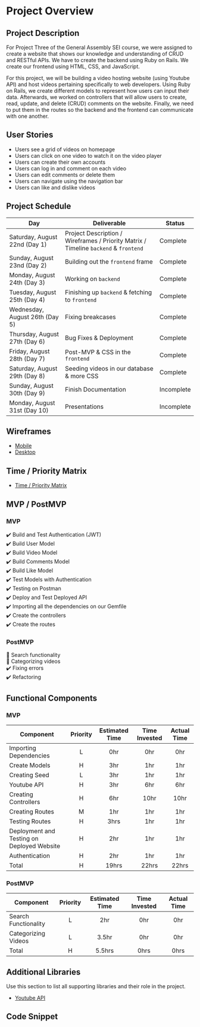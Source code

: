 # Project Overview

## Project Description

For Project Three of the General Assembly SEI course, we were assigned to create a website that shows our knowledge and understanding of CRUD and RESTful APIs. We have to create the backend using Ruby on Rails. We create our frontend using HTML, CSS, and JavaScript.

For this project, we will be building a video hosting website (using Youtube API) and host videos pertaining specifically to web developers. Using Ruby on Rails, we create different models to represent how users can input their data. Afterwards, we worked on controllers that will allow users to create, read, update, and delete (CRUD) comments on the website. Finally, we need to put them in the routes so the backend and the frontend can communicate with one another.

## User Stories

- Users see a grid of videos on homepage
- Users can click on one video to watch it on the video player
- Users can create their own accounts
- Users can log in and comment on each video
- Users can edit comments or delete them
- Users can navigate using the navigation bar
- Users can like and dislike videos

## Project Schedule

|  Day | Deliverable | Status
|---|---| ---|
|Saturday, August 22nd (Day 1)| Project Description / Wireframes / Priority Matrix / Timeline `backend` & `frontend` | Complete
|Sunday, August 23nd (Day 2)| Building out the `frontend` frame | Complete
|Monday, August 24th (Day 3)| Working on `backend`| Complete
|Tuesday, August 25th (Day 4)| Finishing up `backend` & fetching to `frontend` | Complete
|Wednesday, August 26th (Day 5)| Fixing breakcases | Complete
|Thursday, August 27th (Day 6)| Bug Fixes & Deployment | Complete
|Friday, August 28th (Day 7)| Post-MVP & CSS in the `frontend`| Complete
|Saturday, August 29th (Day 8)| Seeding videos in our database & more CSS| Complete
|Sunday, August 30th (Day 9)| Finish Documentation | Incomplete
|Monday, August 31st (Day 10)| Presentations | Incomplete


## Wireframes


- [Mobile](https://res.cloudinary.com/dpggcudix/image/upload/v1598051059/Screen_Shot_2020-08-21_at_7.03.51_PM_y3anyn.png)
- [Desktop](https://res.cloudinary.com/dpggcudix/image/upload/v1598051059/Screen_Shot_2020-08-21_at_7.03.36_PM_mjwsgq.png)

## Time / Priority Matrix 

- [Time / Priority Matrix](https://res.cloudinary.com/dpggcudix/image/upload/v1598046174/Screen_Shot_2020-08-21_at_5.42.34_PM_z3asuy.png)

## MVP / PostMVP

### MVP 

:heavy_check_mark: Build and Test Authentication (JWT) <br>
:heavy_check_mark: Build User Model <br>
:heavy_check_mark: Build Video Model <br>
:heavy_check_mark: Build Comments Model <br>
:heavy_check_mark: Build Like Model <br>
:heavy_check_mark: Test Models with Authentication <br>
:heavy_check_mark: Testing on Postman <br>
:heavy_check_mark: Deploy and Test Deployed API <br>
:heavy_check_mark: Importing all the dependencies on our Gemfile <br>
:heavy_check_mark: Create the controllers <br>
:heavy_check_mark: Create the routes <br>

### PostMVP 

:construction: Search functionality <br>
:construction: Categorizing videos <br>
:heavy_check_mark: Fixing errors <br>
:heavy_check_mark: Refactoring <br>

## Functional Components

### MVP
| Component | Priority | Estimated Time | Time Invested | Actual Time |
| --- | :---: |  :---: | :---: | :---: |
| Importing Dependencies | L | 0hr | 0hr | 0hr|
| Create Models | H | 3hr | 1hr | 1hr|
| Creating Seed | L | 3hr | 1hr | 1hr|
| Youtube API | H | 3hr | 6hr | 6hr|
| Creating Controllers | H | 6hr| 10hr | 10hr |
| Creating Routes | M | 1hr | 1hr | 1hr|
| Testing Routes | H | 3hrs| 1hr | 1hr |
| Deployment and Testing on Deployed Website | H | 2hr | 1hr | 1hr|
| Authentication | H | 2hr | 1hr | 1hr|
| Total | H | 19hrs| 22hrs | 22hrs |

### PostMVP
| Component | Priority | Estimated Time | Time Invested | Actual Time |
| --- | :---: |  :---: | :---: | :---: |
| Search Functionality | L | 2hr | 0hr | 0hr|
| Categorizing Videos | L | 3.5hr | 0hr | 0hr|
| Total | H | 5.5hrs| 0hrs | 0hrs |

## Additional Libraries
 Use this section to list all supporting libraries and their role in the project. 
 
 - [Youtube API](https://developers.google.com/youtube/v3)

## Code Snippet